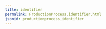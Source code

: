 ```yaml
---
title: identifier
permalink: ProductionProcess.identifier.html
jsonid: productionprocess_identifier
---
```

